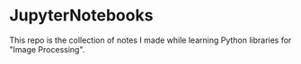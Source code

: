 # JupyterNotebooks
This repo is the collection of notes I made while learning Python libraries for "Image Processing".
